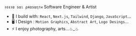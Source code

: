```ℓєєℓα ѕαι ρяαѕαηтн``` Software Engineer & Artist

- 🧰 I build with:  `React`, `Next.js`, `Tailwind`, `Django`, `JavaScript`...
- 🖥 I Design : `Motion Graphics`, `Abstract Art`, `Logo Desings`...
- ⚡ I enjoy photography, arts...♨_♨
